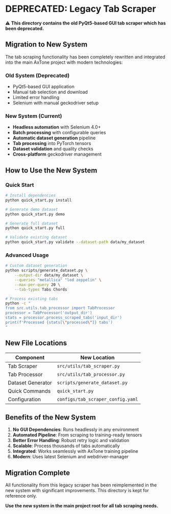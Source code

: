 # DEPRECATED: Legacy Tab Scraper

⚠️ **This directory contains the old PyQt5-based GUI tab scraper which has been deprecated.**

## Migration to New System

The tab scraping functionality has been completely rewritten and integrated into the main AxTone project with modern technologies:

### Old System (Deprecated)
- PyQt5-based GUI application
- Manual tab selection and download
- Limited error handling
- Selenium with manual geckodriver setup

### New System (Current)
- **Headless automation** with Selenium 4.0+
- **Batch processing** with configurable queries
- **Automatic dataset generation** pipeline
- **Tab processing** into PyTorch tensors
- **Dataset validation** and quality checks
- **Cross-platform** geckodriver management

## How to Use the New System

### Quick Start
```bash
# Install dependencies
python quick_start.py install

# Generate demo dataset
python quick_start.py demo

# Generate full dataset
python quick_start.py full

# Validate existing dataset
python quick_start.py validate --dataset-path data/my_dataset
```

### Advanced Usage
```bash
# Custom dataset generation
python scripts/generate_dataset.py \
    --output-dir data/my_dataset \
    --queries "metallica" "led zeppelin" \
    --max-per-query 20 \
    --tab-types Tabs Chords

# Process existing tabs
python -c "
from src.utils.tab_processor import TabProcessor
processor = TabProcessor('output_dir')
stats = processor.process_scraped_tabs('input_dir')
print(f'Processed {stats[\"processed\"]} tabs')
"
```

## New File Locations

| Component | New Location |
|-----------|-------------|
| Tab Scraper | `src/utils/tab_scraper.py` |
| Tab Processor | `src/utils/tab_processor.py` |
| Dataset Generator | `scripts/generate_dataset.py` |
| Quick Commands | `quick_start.py` |
| Configuration | `configs/tab_scraper_config.yaml` |

## Benefits of the New System

1. **No GUI Dependencies**: Runs headlessly in any environment
2. **Automated Pipeline**: From scraping to training-ready tensors
3. **Better Error Handling**: Robust retry logic and validation
4. **Scalable**: Process thousands of tabs automatically
5. **Integrated**: Works seamlessly with AxTone training pipeline
6. **Modern**: Uses latest Selenium and webdriver-manager

## Migration Complete

All functionality from this legacy scraper has been reimplemented in the new system with significant improvements. This directory is kept for reference only.

**Use the new system in the main project root for all tab scraping needs.**